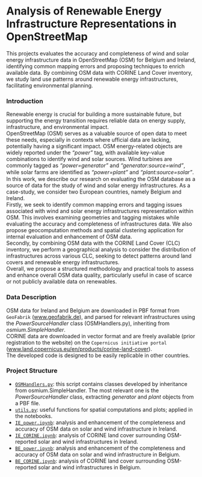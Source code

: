# Analysis of Renewable Energy Infrastructure Representations in OpenStreetMap

This projects evaluates the accuracy and completeness of wind and solar energy infrastructure data in OpenStreetMap (OSM) for Belgium and Ireland, identifying common mapping errors and proposing techniques to enrich available data. By combining OSM data with CORINE Land Cover inventory, we study land use patterns around renewable energy infrastructures, facilitating environmental planning.

### Introduction
Renewable energy is crucial for building a more sustainable future, but supporting the energy transition requires reliable data on energy supply, infrastructure, and environmental impact.  
OpenStreetMap (OSM) serves as a valuable source of open data to meet these needs, especially in contexts where ufficial data are lacking, potentially having a significant impact. OSM energy-related objects are widely reported under the *“power”* tag, with available key-value combinations to identify wind and solar sources. Wind turbines are commonly tagged as *“power=generator”* and *“generator:source=wind”*, while solar farms are identiﬁed as *“power=plant”* and *“plant:source=solar”*.  
In this work, we describe our research on evaluating the OSM database as a source of data for the study of wind and solar energy infrastructures. As a case-study, we consider two European countries, namely Belgium and Ireland.  
Firstly, we seek to identify common mapping errors and tagging issues associated with wind and solar energy infrastructures representation within OSM. This involves examining geometries and tagging mistakes while evaluating the accuracy and completeness of infrastructures data. We also propose geocomputation methods and spatial clustering application for internal evaluation and enhancement of OSM data.  
Secondly, by combining OSM data with the CORINE Land Cover (CLC) inventory, we perform a geographical analysis to consider the distribution of infrastructures across various CLC, seeking to detect patterns around land covers and renewable energy infrastructures.  
Overall, we propose a structured methodology and practical tools to assess and enhance overall OSM data quality, particularly useful in case of scarce or not publicly available data on renewables.

### Data Description
OSM data for Ireland and Belgium are downloaded in PBF format from `GeoFabrik` (www.geofabrik.de), and parsed for relevant infrastructures using the *PowerSourceHandler* class (OSMHandlers.py), inheriting from *osmium.SimpleHandler*.  
CORINE data are downloaded in vector format and are freely available (prior registration to the website) on the `Copernicus initiative portal` (www.land.copernicus.eu/en/products/corine-land-cover).  
The developed code is designed to be easily replicable in other countries.

### Project Structure
- [`OSMHandlers.py`](https://github.com/luisalopresti/OSMRenewables/blob/main/src/OSMHandlers.py): this script contains classes developed by inheritance from osmium.SimpleHandler. The most relevant one is the *PowerSourceHandler* class, extracting *generator* and *plant* objects from a PBF file.  
- [`utils.py`](https://github.com/luisalopresti/OSMRenewables/blob/main/src/utils.py): useful functions for spatial computations and plots; applied in the notebooks.
- [`IE_power.ipynb`](https://github.com/luisalopresti/OSMRenewables/blob/main/src/IE_power.ipynb): analysis and enhancement of the completeness and accuracy of OSM data on solar and wind infrastructure in Ireland.
- [`IE_CORINE.ipynb`](https://github.com/luisalopresti/OSMRenewables/blob/main/src/IE_CORINE.ipynb): analysis of CORINE land cover surrounding OSM-reported solar and wind infrastructures in Ireland.
- [`BE_power.ipynb`](https://github.com/luisalopresti/OSMRenewables/blob/main/src/BE_power.ipynb): analysis and enhancement of the completeness and accuracy of OSM data on solar and wind infrastructure in Belgium.
- [`BE_CORINE.ipynb`](https://github.com/luisalopresti/OSMRenewables/blob/main/src/BE_CORINE.ipynb): analysis of CORINE land cover surrounding OSM-reported solar and wind infrastructures in Belgium.
